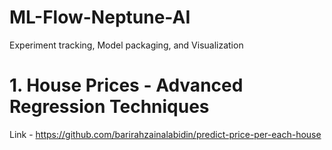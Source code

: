 # ML-Flow-Neptune-AI
Experiment tracking, Model packaging, and Visualization

# 1. House Prices - Advanced Regression Techniques

Link - https://github.com/barirahzainalabidin/predict-price-per-each-house
